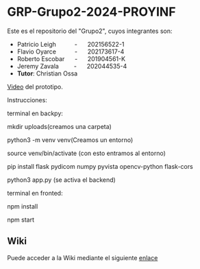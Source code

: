 # GRP-Grupo2-2024-PROYINF

Este es el repositorio del "Grupo2", cuyos integrantes son:


* Patricio Leigh   &nbsp;&nbsp;&nbsp;&nbsp; &nbsp;&nbsp;&nbsp;&nbsp; - &nbsp;&nbsp;&nbsp;&nbsp; 202156522-1
* Flavio Oyarce    &nbsp;&nbsp;&nbsp;&nbsp; &nbsp;&nbsp;&nbsp;&nbsp; - &nbsp;&nbsp;&nbsp;&nbsp; 202173617-4
* Roberto Escobar  &nbsp;&nbsp;&nbsp;&nbsp;                          - &nbsp;&nbsp;&nbsp;&nbsp; 201904561-K
* Jeremy Zavala &nbsp;&nbsp;&nbsp;&nbsp; &nbsp;&nbsp;          - &nbsp;&nbsp;&nbsp;&nbsp; 202044535-4
* **Tutor**: Christian Ossa

[Video](https://youtu.be/kE5XxT31a3o) del prototipo.


Instrucciones:

terminal en backpy:

mkdir uploads(creamos una carpeta)

python3 -m venv venv(Creamos un entorno)

source venv/bin/activate (con esto entramos al entorno)

pip install flask pydicom numpy pyvista opencv-python flask-cors

python3 app.py  (se activa el backend)



terminal en fronted:

npm install

npm start



## Wiki

Puede acceder a la Wiki mediante el siguiente [enlace](https://github.com/patoleigh/GRP-Grupo2-2024-PROYINF/wiki)

